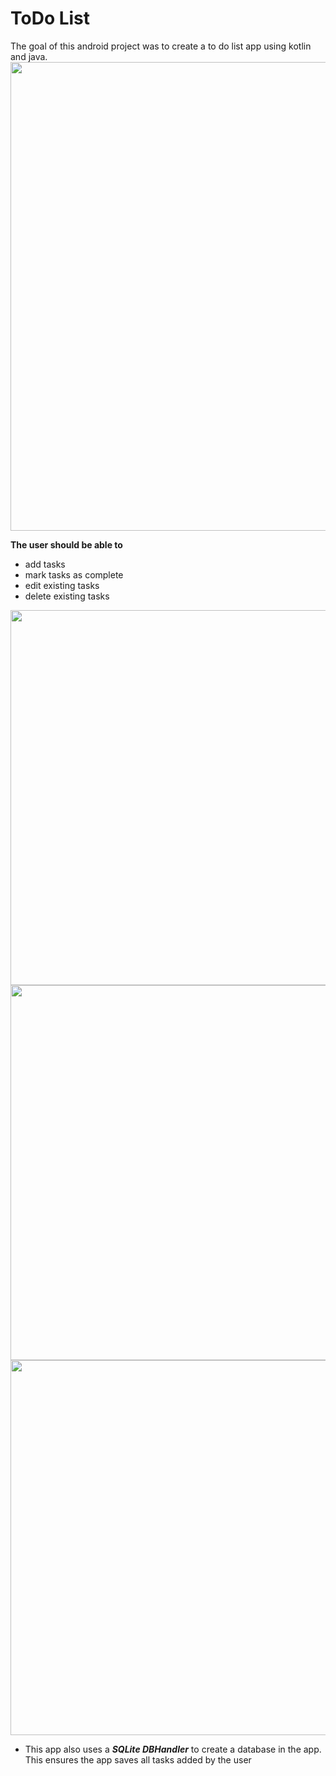 # ToDo List
The goal of this android project was to create a to do list app using kotlin and java. 
<img src = "https://github.com/Wesli-S/CPW253-ToDoList/assets/146999017/b7b5caf3-caea-4b50-a674-c5c0ff87ffdb" height = "750"/>

**The user should be able to** 
- add tasks
- mark tasks as complete
- edit existing tasks
- delete existing tasks


<img src = "https://github.com/Wesli-S/CPW253-ToDoList/assets/146999017/ee545550-4bfa-4c9a-979c-523517bfe670" height = "600"/>
<img src = "https://github.com/Wesli-S/CPW253-ToDoList/assets/146999017/e176b61c-6919-4fe4-876c-0f688c93265b" height = "600"/>
<img src = "https://github.com/Wesli-S/CPW253-ToDoList/assets/146999017/4b68edd2-abd8-440c-a463-2502deee6019" height = "600"/>

- This app also uses a ***SQLite DBHandler*** to create a database in the app. This ensures the app saves all tasks added by the user

